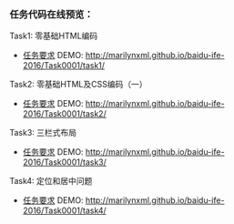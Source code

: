 



### 任务代码在线预览：

Task1: 零基础HTML编码
* [任务要求](http://ife.baidu.com/task/detail?taskId=1)
DEMO: http://marilynxml.github.io/baidu-ife-2016/Task0001/task1/

Task2: 零基础HTML及CSS编码（一）
* [任务要求](http://ife.baidu.com/task/detail?taskId=2)
DEMO: http://marilynxml.github.io/baidu-ife-2016/Task0001/task2/

Task3: 三栏式布局
* [任务要求](http://ife.baidu.com/task/detail?taskId=3)
DEMO: http://marilynxml.github.io/baidu-ife-2016/Task0001/task3/

Task4: 定位和居中问题
* [任务要求](http://ife.baidu.com/task/detail?taskId=4)
DEMO: http://marilynxml.github.io/baidu-ife-2016/Task0001/task4/


